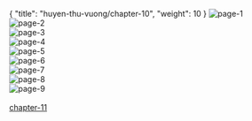 { "title": "huyen-thu-vuong/chapter-10", "weight": 10 }
<img src="huyen-thu-vuong_0010_01-3d815aba8e7aec30639901735e906a83.webp" alt="page-1" origin="https://3.bp.blogspot.com/-AJIsBn4Lo04/VyLqCkwlD8I/AAAAAAAGrgc/3wUwWr7ZFbI/s0/Huyen-Thu-Vuong-Chapter-10-P-2.jpg"><br/>
<img src="huyen-thu-vuong_0010_02-042d16a08c780ffc08b2fb392631c980.webp" alt="page-2" origin="https://3.bp.blogspot.com/-fBw236Ax9Bg/VyLqDuEKhgI/AAAAAAAGrgg/wzpxOMQ77TE/s0/Huyen-Thu-Vuong-Chapter-10-P-3.jpg"><br/>
<img src="huyen-thu-vuong_0010_03-fae2c9a238e09dbe95f7d15906630a80.webp" alt="page-3" origin="https://3.bp.blogspot.com/-y7qLkpic9AA/VyLqE0JXRgI/AAAAAAAGrgk/XvEW5Tgf94s/s0/Huyen-Thu-Vuong-Chapter-10-P-4.jpg"><br/>
<img src="huyen-thu-vuong_0010_04-55ff578aee70f6209657b1294ebd0836.webp" alt="page-4" origin="https://3.bp.blogspot.com/-RHHdLBEeMZY/VyLqF4wzIzI/AAAAAAAGrgo/U8oIgd41WsE/s0/Huyen-Thu-Vuong-Chapter-10-P-5.jpg"><br/>
<img src="huyen-thu-vuong_0010_05-e511feffd21af57d6cacc25b4dc47fa9.webp" alt="page-5" origin="https://3.bp.blogspot.com/-2nIZ-ABn8OY/VyLqHFUE4_I/AAAAAAAGrgs/Z1YI9uLMoNE/s0/Huyen-Thu-Vuong-Chapter-10-P-6.jpg"><br/>
<img src="huyen-thu-vuong_0010_06-d0dc2351bbc30371dd6cce1061dd3edd.webp" alt="page-6" origin="https://3.bp.blogspot.com/-JtIgkCi4sLk/VyLqIZQ9gjI/AAAAAAAGrgw/hhxFkK1WxB8/s0/Huyen-Thu-Vuong-Chapter-10-P-7.jpg"><br/>
<img src="huyen-thu-vuong_0010_07-e739ef1df6dd9ea305887b58d40be17e.webp" alt="page-7" origin="https://3.bp.blogspot.com/-szJyBdiFis8/VyLqJtzoBlI/AAAAAAAGrg0/NDKzUF8bZwM/s0/Huyen-Thu-Vuong-Chapter-10-P-8.jpg"><br/>
<img src="huyen-thu-vuong_0010_08-8036894b3a7b8c0733b64a42c38af2c4.webp" alt="page-8" origin="https://3.bp.blogspot.com/-mj0PL66VO-k/VyLqKqblOII/AAAAAAAGrg4/MctnUcNXK2I/s0/Huyen-Thu-Vuong-Chapter-10-P-9.jpg"><br/>
<img src="huyen-thu-vuong_0010_09-4ee7ea368318084bee880209e7ae14cc.webp" alt="page-9" origin="https://3.bp.blogspot.com/-4AxgPcPYVLQ/VyLqMIAsIwI/AAAAAAAGrg8/tO3NhS5GOaA/s0/Huyen-Thu-Vuong-Chapter-10-P-10.jpg"><br/>
<br/><a class="nextchap" href="/huyen-thu-vuong/chapter-11">chapter-11</a>
